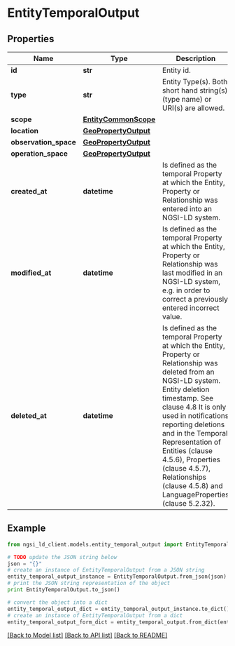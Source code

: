 # EntityTemporalOutput


## Properties
Name | Type | Description | Notes
------------ | ------------- | ------------- | -------------
**id** | **str** | Entity id.  | [optional] 
**type** | **str** | Entity Type(s). Both short hand string(s) (type name) or URI(s) are allowed.  | [optional] 
**scope** | [**EntityCommonScope**](EntityCommonScope.md) |  | [optional] 
**location** | [**GeoPropertyOutput**](GeoPropertyOutput.md) |  | [optional] 
**observation_space** | [**GeoPropertyOutput**](GeoPropertyOutput.md) |  | [optional] 
**operation_space** | [**GeoPropertyOutput**](GeoPropertyOutput.md) |  | [optional] 
**created_at** | **datetime** | Is defined as the temporal Property at which the Entity, Property or Relationship was entered into an NGSI-LD system.  | [optional] 
**modified_at** | **datetime** | Is defined as the temporal Property at which the Entity, Property or Relationship was last modified in an NGSI-LD system, e.g. in order to correct a previously entered incorrect value.  | [optional] 
**deleted_at** | **datetime** | Is defined as the temporal Property at which the Entity, Property or Relationship was deleted from an NGSI-LD system.  Entity deletion timestamp. See clause 4.8 It is only used in notifications reporting deletions and in the Temporal Representation of Entities (clause 4.5.6), Properties (clause 4.5.7), Relationships (clause 4.5.8) and LanguageProperties (clause 5.2.32).  | [optional] 

## Example

```python
from ngsi_ld_client.models.entity_temporal_output import EntityTemporalOutput

# TODO update the JSON string below
json = "{}"
# create an instance of EntityTemporalOutput from a JSON string
entity_temporal_output_instance = EntityTemporalOutput.from_json(json)
# print the JSON string representation of the object
print EntityTemporalOutput.to_json()

# convert the object into a dict
entity_temporal_output_dict = entity_temporal_output_instance.to_dict()
# create an instance of EntityTemporalOutput from a dict
entity_temporal_output_form_dict = entity_temporal_output.from_dict(entity_temporal_output_dict)
```
[[Back to Model list]](../README.md#documentation-for-models) [[Back to API list]](../README.md#documentation-for-api-endpoints) [[Back to README]](../README.md)


